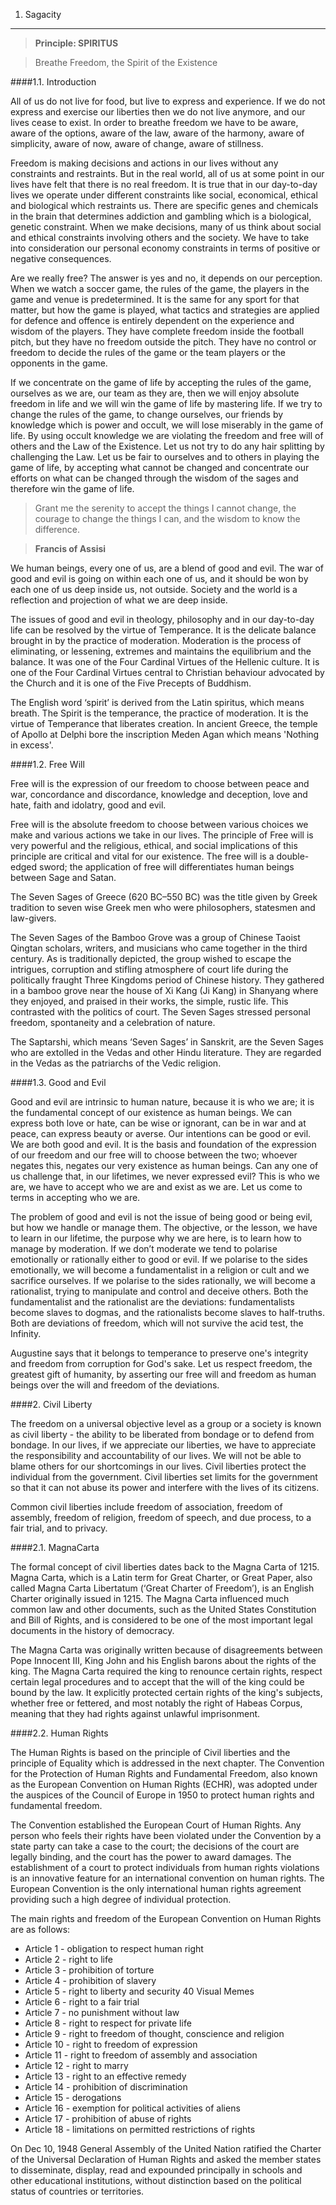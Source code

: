
1. Sagacity
-----
> **Principle: SPIRITUS** 

>Breathe Freedom, the Spirit of the Existence

####1.1. Introduction

All of us do not live for food, but live to express and experience. If we do 
not express and exercise our liberties then we do not live anymore, and our lives 
cease to exist. In order to breathe freedom we have to be aware, 
aware of the options, aware of the law, aware of the harmony, aware 
of simplicity, aware of now, aware of change, aware of stillness. 

Freedom is making decisions and actions in our lives without any 
constraints and restraints. But in the real world, all of us at some point 
in our lives have felt that there is no real freedom. It is true that in our 
day-to-day lives we operate under different constraints like social, 
economical, ethical and biological which restraints us. There are 
specific genes and chemicals in the brain that determines addiction 
and gambling which is a biological, genetic constraint. When we make 
decisions, many of us think about social and ethical constraints 
involving others and the society. We have to take into consideration 
our personal economy constraints in terms of positive or negative 
consequences. 

Are we really free? The answer is yes and no, it depends on our 
perception. When we watch a soccer game, the rules of the game, the 
players in the game and venue is predetermined. It is the same for any 
sport for that matter, but how the game is played, what tactics and 
strategies are applied for defence and offence is entirely dependent on 
the experience and wisdom of the players. They have complete 
freedom inside the football pitch, but they have no freedom outside the 
pitch. They have no control or freedom to decide the rules of the game 
or the team players or the opponents in the game. 

If we concentrate on the game of life by accepting the rules of the 
game, ourselves as we are, our team as they are, then we will enjoy 
absolute freedom in life and we will win the game of life by mastering 
life. If we try to change the rules of the game, to change ourselves, our 
friends by knowledge which is power and occult, we will lose miserably 
in the game of life. By using occult knowledge we are violating the 
freedom and free will of others and the Law of the Existence. Let us 
not try to do any hair splitting by challenging the Law. Let us be fair to 
ourselves and to others in playing the game of life, by accepting what 
cannot be changed and concentrate our efforts on what can be 
changed through the wisdom of the sages and therefore win the game 
of life. 

>Grant me the serenity to accept the things I cannot change, 
the courage to change the things I can, and 
the wisdom to know the difference. 

>**Francis of Assisi** 

We human beings, every one of us, are a blend of good and evil. The war of good and evil is going on within each one of us, and it should be won by each one of us deep inside us, not outside. Society and the world is a reflection and projection of what we are deep inside. 

The issues of good and evil in theology, philosophy and in our day-to-day life can be resolved by the virtue of Temperance. It is the delicate balance brought in by the practice of moderation. Moderation is the process of eliminating, or lessening, extremes and maintains the equilibrium and the balance. It was one of the Four Cardinal Virtues of the Hellenic culture. It is one of the Four Cardinal Virtues central to Christian behaviour advocated by the Church and it is one of the Five Precepts of Buddhism.

The English word ‘spirit’ is derived from the Latin spiritus, which means 
breath. The Spirit is the temperance, the practice of moderation. It is 
the virtue of Temperance that liberates creation. In ancient Greece, the 
temple of Apollo at Delphi bore the inscription Meden Agan which 
means 'Nothing in excess'. 

####1.2. Free Will 

Free will is the expression of our freedom to choose between peace 
and war, concordance and discordance, knowledge and deception, 
love and hate, faith and idolatry, good and evil. 

Free will is the absolute freedom to choose between various choices 
we make and various actions we take in our lives. The principle of Free 
will is very powerful and the religious, ethical, and social implications of 
this principle are critical and vital for our existence. The free will is a 
double-edged sword; the application of free will differentiates human 
beings between Sage and Satan. 

The Seven Sages of Greece (620 BC–550 BC) was the title given by 
Greek tradition to seven wise Greek men who were philosophers, 
statesmen and law-givers. 

The Seven Sages of the Bamboo Grove was a group of Chinese 
Taoist Qingtan scholars, writers, and musicians who came together in 
the third century. As is traditionally depicted, the group wished to 
escape the intrigues, corruption and stifling atmosphere of court life 
during the politically fraught Three Kingdoms period of Chinese history. 
They gathered in a bamboo grove near the house of Xi Kang (Ji Kang) 
in Shanyang where they enjoyed, and praised in their works, the 
simple, rustic life. This contrasted with the politics of court. The Seven 
Sages stressed personal freedom, spontaneity and a celebration of 
nature. 

The Saptarshi, which means ‘Seven Sages’ in Sanskrit, are the Seven 
Sages who are extolled in the Vedas and other Hindu literature. They 
are regarded in the Vedas as the patriarchs of the Vedic religion.

####1.3. Good and Evil

Good and evil are intrinsic to human nature, because it is who we are; 
it is the fundamental concept of our existence as human beings. We 
can express both love or hate, can be wise or ignorant, can be in war 
and at peace, can express beauty or averse. Our intentions can be 
good or evil. We are both good and evil. It is the basis and foundation 
of the expression of our freedom and our free will to choose between 
the two; whoever negates this, negates our very existence as human 
beings. Can any one of us challenge that, in our lifetimes, we never 
expressed evil? This is who we are, we have to accept who we are 
and exist as we are. Let us come to terms in accepting who we are. 

The problem of good and evil is not the issue of being good or being 
evil, but how we handle or manage them. The objective, or the lesson, 
we have to learn in our lifetime, the purpose why we are here, is to 
learn how to manage by moderation. If we don’t moderate we tend to 
polarise emotionally or rationally either to good or evil. If we polarise to 
the sides emotionally, we will become a fundamentalist in a religion or 
cult and we sacrifice ourselves. If we polarise to the sides rationally, 
we will become a rationalist, trying to manipulate and control and 
deceive others. Both the fundamentalist and the rationalist are the 
deviations: fundamentalists become slaves to dogmas, and the 
rationalists become slaves to half-truths. Both are deviations of 
freedom, which will not survive the acid test, the Infinity. 

Augustine says that it belongs to temperance to preserve one's 
integrity and freedom from corruption for God's sake. Let us respect 
freedom, the greatest gift of humanity, by asserting our free will and 
freedom as human beings over the will and freedom of the deviations. 

####2. Civil Liberty

The freedom on a universal objective level as a group or a society is 
known as civil liberty - the ability to be liberated from bondage or to 
defend from bondage. In our lives, if we appreciate our liberties, we 
have to appreciate the responsibility and accountability of our lives. We 
will not be able to blame others for our shortcomings in our lives. 
Civil liberties protect the individual from the government. Civil liberties 
set limits for the government so that it can not abuse its power and 
interfere with the lives of its citizens. 

Common civil liberties include freedom of association, freedom of 
assembly, freedom of religion, freedom of speech, and due process, to 
a fair trial, and to privacy. 

####2.1. MagnaCarta 

The formal concept of civil liberties dates back to the Magna Carta of 
1215. Magna Carta, which is a Latin term for Great Charter, or Great 
Paper, also called Magna Carta Libertatum (‘Great Charter of 
Freedom’), is an English Charter originally issued in 1215. The Magna 
Carta influenced much common law and other documents, such as the 
United States Constitution and Bill of Rights, and is considered to be 
one of the most important legal documents in the history of democracy. 

The Magna Carta was originally written because of disagreements 
between Pope Innocent III, King John and his English barons about 
the rights of the king. The Magna Carta required the king to renounce 
certain rights, respect certain legal procedures and to accept that the 
will of the king could be bound by the law. It explicitly protected certain 
rights of the king's subjects, whether free or fettered, and most notably 
the right of Habeas Corpus, meaning that they had rights against 
unlawful imprisonment. 

####2.2. Human Rights 

The Human Rights is based on the principle of Civil liberties and the 
principle of Equality which is addressed in the next chapter. 
The Convention for the Protection of Human Rights and Fundamental 
Freedom, also known as the European Convention on Human Rights 
(ECHR), was adopted under the auspices of the Council of Europe in 
1950 to protect human rights and fundamental freedom. 

The Convention established the European Court of Human Rights. Any 
person who feels their rights have been violated under the Convention 
by a state party can take a case to the court; the decisions of the court 
are legally binding, and the court has the power to award damages. 
The establishment of a court to protect individuals from human rights 
violations is an innovative feature for an international convention on 
human rights. The European Convention is the only international 
human rights agreement providing such a high degree of individual 
protection. 

The main rights and freedom of the European Convention on Human 
Rights are as follows: 

* Article 1 - obligation to respect human right 
* Article 2 - right to life 
* Article 3 - prohibition of torture 
* Article 4 - prohibition of slavery 
* Article 5 - right to liberty and security 40 Visual Memes 
* Article 6 - right to a fair trial 
* Article 7 - no punishment without law 
* Article 8 - right to respect for private life 
* Article 9 - right to freedom of thought, conscience and religion 
* Article 10 - right to freedom of expression 
* Article 11 - right to freedom of assembly and association 
* Article 12 - right to marry 
* Article 13 - right to an effective remedy 
* Article 14 - prohibition of discrimination 
* Article 15 - derogations 
* Article 16 - exemption for political activities of aliens 
* Article 17 - prohibition of abuse of rights 
* Article 18 - limitations on permitted restrictions of rights 

On Dec 10, 1948 General Assembly of the United Nation ratified the 
Charter of the Universal Declaration of Human Rights and asked the 
member states to disseminate, display, read and expounded 
principally in schools and other educational institutions, without 
distinction based on the political status of countries or territories. 



